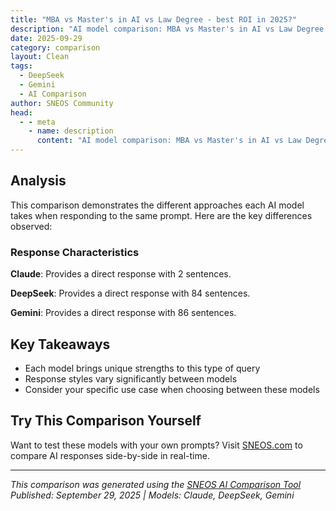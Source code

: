 ```yaml
---
title: "MBA vs Master's in AI vs Law Degree - best ROI in 2025?"
description: "AI model comparison: MBA vs Master's in AI vs Law Degree - best ROI in 2025?..."
date: 2025-09-29
category: comparison
layout: Clean
tags:
  - DeepSeek
  - Gemini
  - AI Comparison
author: SNEOS Community
head:
  - - meta
    - name: description
      content: "AI model comparison: MBA vs Master's in AI vs Law Degree - best ROI in 2025?..."
---
```


<ChatComparison
  title="MBA vs Master's in AI vs Law Degree - best ROI in 2025?"
  prompt="MBA vs Master's in AI vs Law Degree - best ROI in 2025?"
  :responses='{
    "DeepSeek": "Of course. This is an excellent question, as these three degrees represent very different career paths with distinct risk and reward profiles. The \u0022best\u0022 ROI in 2025 depends heavily on your personal strengths, career goals, and risk tolerance.\n\nLet\u0027s break down each degree, its ROI calculation, and its 2025 outlook.\n\n### Executive Summary: The Quick Answer\n\n*   **For the highest potential salary and immediate market demand in 2025: Master\u0027s in AI.**\n*   **For the most versatile career path and strong, stable long-term earnings: MBA.**\n*   **For a high-floor, stable, but high-barrier-to-entry profession: Law Degree (JD).**\n\nThe Master\u0027s in AI likely has the strongest **short-to-mid-term ROI** due to an extreme talent shortage. The MBA has the most versatile **long-term ROI**. The Law Degree has a more polarized and risky ROI.\n\n---\n\n### 1. Master\u0027s in Artificial Intelligence\n\nThis is the \u0022hot\u0022 degree of the moment, and for good reason.\n\n*   **Career Paths:** Machine Learning Engineer, AI Researcher, Data Scientist, AI Product Manager, Robotics Engineer.\n*   **Earning Potential:** Very high. Starting salaries for top graduates can range from **$120,000 to $200,000\u002B**, especially in tech hubs like Silicon Valley. Senior and specialized roles can command $300,000\u002B in total compensation.\n*   **Cost:** Varies widely. A top program can cost $60,000 - $80,000. Many reputable online programs (Georgia Tech, UT Austin) cost $10,000 - $20,000, making the ROI incredibly attractive.\n*   **Time:** Typically 1-2 years.\n\n#### ROI Analysis for 2025:\n\n*   **Pros:**\n    *   **Massive Demand \u0026 Short Supply:** The demand for AI talent far outstrips supply, a trend that will accelerate through 2025 and beyond.\n    *   **Future-Proofing:** You are building skills for the next several decades of technological evolution.\n    *   **High Starting Salary:** Immediate, high earnings potential right out of school.\n    *   **Lower Barrier to High ROI:** You don\u0027t need a \u0022top 5\u0022 school to get a great job. Strong skills from a solid program are enough.\n*   **Cons:**\n    *   **Rapidly Evolving Field:** Your knowledge can become obsolete quickly if you don\u0027t commit to continuous learning.\n    *   **Potential for Market Saturation:** While demand is insane now, an influx of graduates could cool the very top end of the salary spectrum in the long term (though this is a long way off).\n    *   **Niche Focus:** Less versatile than an MBA for moving into general management or non-tech roles.\n\n**Verdict:** **Highest potential ROI for 2025.** The combination of high starting salaries, strong demand, and relatively lower cost (especially from online programs) makes this a powerhouse.\n\n---\n\n### 2. Master of Business Administration (MBA)\n\nThe classic choice for career switchers and accelerators.\n\n*   **Career Paths:** Consulting, Finance (IB, PE, VC), Tech Product Management, Brand Management, Corporate Strategy, Entrepreneurship.\n*   **Earning Potential:** Highly dependent on school ranking and industry.\n    *   **Top-Tier MBA (M7):** Median total compensation often **$175,000 - $220,000\u002B** upon graduation.\n    *   **Mid-Tier MBA:** Can range from $100,000 - $150,000.\n*   **Cost:** Extremely high. Top programs can cost **$120,000 - $160,000\u002B** in tuition alone, plus two years of forgone salary.\n*   **Time:** Typically 2 years (full-time).\n\n#### ROI Analysis for 2025:\n\n*   **Pros:**\n    *   **Career Versatility \u0026 Network:** An MBA opens doors across industries. The network from a top school is an asset that pays dividends for life.\n    *   **Leadership Pathway:** It\u0027s the primary degree for ascending to senior executive roles (CEO, CFO, etc.).\n    *   **Proven Value:** The ROI of a top MBA is well-established and respected globally.\n*   **Cons:**\n    *   **Extremely High Cost:** The combination of high tuition and two years without a salary creates a massive \u0022opportunity cost.\u0022\n    *   **Tier-Sensitive:** The ROI of a mid- or low-tier MBA is significantly less certain than that of a top-tier program.\n    *   **Economic Sensitivity:** Hiring and salaries for MBA graduates (especially in finance and consulting) can dip during economic downturns.\n\n**Verdict:** **Strong long-term and network-based ROI.** For 2025 specifically, its performance is tied to the health of the consulting and finance sectors. It\u0027s a less direct and more expensive path than an AI Master\u0027s, but it offers unparalleled long-term flexibility and access to the C-suite.\n\n---\n\n### 3. Law Degree (Juris Doctor - JD)\n\nA traditional professional degree with a challenging modern economic landscape.\n\n*   **Career Paths:** Corporate Lawyer (Big Law), Public Interest Lawyer, Government Attorney, In-House Counsel, etc.\n*   **Earning Potential:** The most bimodal distribution of any degree.\n    *   **Big Law (Top Firms):** Starting salary is **~$215,000** (the \u0022Cravath Scale\u0022).\n    *   **Everyone Else:** Starting salaries can be as low as **$50,000 - $80,000**.\n*   **Cost:** Prohibitively high. Top law schools cost **$70,000 - $75,000 per year** in tuition, leading to total debt often exceeding $200,000.\n*   **Time:** 3 years (full-time).\n\n#### ROI Analysis for 2025:\n\n*   **Pros:**\n    *   **High Salary Ceiling (if you make it):** Big Law partners can earn millions.\n    *   **Prestige and Stability:** A law license is a powerful credential that offers a stable, respected career.\n    *   **Intellectual Challenge:** The work is complex and intellectually rigorous.\n*   **Cons:**\n    *   **Extreme Bimodal Salaries:** Your financial success is almost entirely dependent on getting a job in Big Law, which is only available to the top of the class at top-tier schools.\n    *   **Highest Debt Burden:** Combined with 3 years of no income, the financial hole is deep.\n    *   **High Stress, High Burnout:** The lifestyle in high-paying legal jobs is notoriously demanding.\n    *   **Threat from AI:** AI is already beginning to automate document review, legal research, and contract drafting, potentially reducing the demand for entry-level associates.\n\n**Verdict:** **The Riskiest ROI.** The payoff is fantastic if you graduate from a **T-14 law school** and land a Big Law job. For anyone else, the ROI is often negative or very low for a long time. The threat of AI automation adds a significant long-term risk factor that the other two degrees don\u0027t face as acutely.\n\n---\n\n### Head-to-Head Comparison for 2025\n\n| Factor | Master\u0027s in AI | MBA (Top-Tier) | Law Degree (Top-Tier) |\n| :--- | :--- | :--- | :--- |\n| **Demand in 2025** | **Extremely High** | High | Stable (but concentrated) |\n| **Starting Salary** | **$120k - $200k\u002B** | **$175k - $220k\u002B** | **$215k (Big Law only)** |\n| **Cost** | Moderate ($10k - $80k) | **Very High ($120k\u002B \u0026 lost wages)** | **Very High ($200k\u002B \u0026 lost wages)** |\n| **Time to Degree** | 1-2 years | 2 years | 3 years |\n| **Risk Level** | Low-Moderate | Moderate | **High** |\n| **Key Risk** | Skill obsolescence | Economic downturn, School Tier | Not landing Big Law, AI automation |\n| **Best For...** | Technologists, builders, specialists | Career switchers, future executives | Top academic performers set on law |\n\n### Final Recommendation\n\n*   **Choose a Master\u0027s in AI if:** You have a strong quantitative/technical background and want to build the core technologies of the future. You prioritize high, immediate compensation, strong job security, and are comfortable with continuous learning. **This has the most compelling and least risky ROI for 2025.**\n*   **Choose an MBA if:** You are less technical and more interested in leadership, strategy, and the \u0022big picture.\u0022 You value a powerful network and want the flexibility to work in multiple industries (tech, finance, CPG, etc.). You are confident you can get into a top-tier program.\n*   **Choose a Law Degree if:** You are passionate about the law itself, excel academically, and are confident you can be at the top of your class at a top-14 law school. You are willing to accept high risk (massive debt) for the chance at a high-reward, prestigious legal career.\n\nFor the purest financial calculation in 2025, the **Master\u0027s in AI is the clear winner.** It offers a near-guarantee of a high-paying job for a fraction of the cost and time of the other two degrees.",
    "Gemini": "This is a tough question because \u0022best ROI\u0022 is subjective and depends heavily on your personal goals, risk tolerance, and existing skills.  However, let\u0027s break down the potential ROI of each in 2025 and beyond:\n\n**1. MBA (Master of Business Administration)**\n\n*   **Potential ROI:**  Medium to High (but increasingly varied)\n*   **Strengths:**\n    *   **Versatility:**  Applies to a wide range of industries and roles.  Focuses on leadership, strategy, finance, marketing, and operations.\n    *   **Networking:**  Strong alumni networks can be invaluable for career advancement.\n    *   **General Management:**  Prepares you to lead teams, manage budgets, and make strategic decisions.\n    *   **Established Career Path:**  Clear pathways to management positions in various sectors.\n*   **Weaknesses:**\n    *   **High Cost:**  MBAs from top-tier schools are very expensive.\n    *   **Competition:**  The market is saturated with MBAs, so standing out is crucial.\n    *   **Relevance:**  The MBA curriculum needs to constantly adapt to the changing business landscape (AI, automation).  A generic MBA might not be enough anymore.\n    *   **ROI Variance:**  ROI varies wildly depending on the school, your pre-MBA experience, and your post-MBA career goals.  Some MBAs struggle to justify the cost.\n*   **Considerations:**\n    *   **School Ranking:**  The reputation of the school significantly impacts your job prospects and salary.\n    *   **Specialization:**  Consider an MBA with a focus on technology, strategy, or entrepreneurship to enhance relevance.\n    *   **Experience Required:**  Most top MBA programs require several years of work experience.\n*   **2025 Outlook:** An MBA remains valuable, but the edge might be lost if the school doesn\u0027t keep up with technological advancements. Specializations and real-world experience are crucial.\n\n**2. Master\u0027s in AI (Artificial Intelligence)**\n\n*   **Potential ROI:**  High to Very High\n*   **Strengths:**\n    *   **High Demand:**  AI is a rapidly growing field with a shortage of skilled professionals.\n    *   **High Salaries:**  AI engineers, data scientists, and machine learning specialists command premium salaries.\n    *   **Innovation:**  You\u0027ll be at the forefront of technological advancements.\n    *   **Impact:**  AI has the potential to transform industries and solve complex problems.\n*   **Weaknesses:**\n    *   **Technical Difficulty:**  Requires a strong background in mathematics, statistics, and computer science.\n    *   **Constant Learning:**  AI is a rapidly evolving field, requiring continuous learning and adaptation.\n    *   **Ethical Considerations:**  AI raises ethical concerns that need to be addressed.\n    *   **Job Market Concentration:**  Many AI jobs are concentrated in specific geographic locations (Silicon Valley, Seattle, etc.).\n*   **Considerations:**\n    *   **Prior Technical Background:**  A bachelor\u0027s degree in computer science, mathematics, or a related field is usually required.\n    *   **Specialization:**  Choose a specialization within AI that aligns with your interests and career goals (e.g., natural language processing, computer vision, deep learning).\n    *   **Practical Experience:**  Look for programs that offer internships or research opportunities.\n*   **2025 Outlook:**  AI will continue to be a high-growth field with strong demand for skilled professionals.  Those with specialized knowledge and practical experience will be highly sought after.  However, the market might get slightly more competitive as more graduates enter the field.\n\n**3. Law Degree (Juris Doctor - JD)**\n\n*   **Potential ROI:**  Medium to Low (with significant variance)\n*   **Strengths:**\n    *   **Critical Thinking Skills:**  Develops strong analytical, research, and communication skills.\n    *   **Variety of Career Paths:**  Lawyers can work in a variety of fields, including law firms, government, corporations, and non-profits.\n    *   **Intellectual Stimulation:**  Law is a challenging and intellectually stimulating field.\n    *   **Social Impact:**  Lawyers can advocate for justice and protect the rights of others.\n*   **Weaknesses:**\n    *   **High Cost:**  Law school is expensive, and student loan debt can be significant.\n    *   **Competitive Job Market:**  The legal job market is competitive, particularly for graduates of lower-ranked schools.\n    *   **Long Hours:**  Lawyers often work long hours and face high stress levels.\n    *   **Evolving Landscape:**  AI and automation are impacting the legal field, potentially reducing the demand for some types of legal work.\n*   **Considerations:**\n    *   **Law School Ranking:**  The reputation of the law school significantly impacts your job prospects.\n    *   **Area of Specialization:**  Choose a specialization that aligns with your interests and the demands of the legal market (e.g., intellectual property, corporate law, environmental law).\n    *   **Bar Exam:**  Passing the bar exam is required to practice law.\n*   **2025 Outlook:**  The legal field is becoming increasingly competitive and impacted by technology.  Graduates of top-ranked schools with specialized skills will have the best job prospects.  Salaries for entry-level lawyers at large firms remain high, but the majority of lawyers earn significantly less.  Areas like AI law, privacy law, and cybersecurity law will likely see increased demand.\n\n**Conclusion (Which has the best ROI in 2025?)**\n\n*   **For pure financial ROI and high growth potential:**  **Master\u0027s in AI** likely has the highest ROI in 2025. The demand for AI professionals is exceptionally high, leading to high salaries and career opportunities. *However, this requires a strong aptitude and passion for technical fields.*\n\n*   **For broad applicability and leadership roles:** An **MBA** can still have a good ROI, especially if you attend a top-tier school and specialize in a high-demand area like technology, strategy, or entrepreneurship. The MBA equips you with the business acumen needed to lead and manage in a variety of industries. *However, it\u0027s crucial to carefully consider the program\u0027s focus and relevance to the evolving business landscape.*\n\n*   **For those passionate about justice and law:** A **Law Degree** can be fulfilling, but the ROI is less certain. Job prospects are competitive, and the cost of law school is high. To improve your ROI, attend a top-ranked law school and specialize in a growing area of law (e.g., AI law, privacy law). *This path is best suited for individuals with a strong interest in legal principles and a desire to advocate for others.*\n\n**Ultimately, the \u0022best\u0022 choice depends on your individual strengths, interests, and career aspirations.  Here\u0027s a framework for making your decision:**\n\n1.  **Self-Assessment:**  What are your skills, interests, and values?  What kind of work environment do you thrive in?\n2.  **Career Goals:**  What kind of job do you want to have in 5-10 years?  What salary do you expect to earn?\n3.  **Financial Considerations:**  How much can you afford to spend on education?  How long will it take you to pay off your student loans?\n4.  **Market Research:**  Research the job market for each field.  What skills are in demand?  What are the salary ranges?\n5.  **Networking:**  Talk to people who work in each field.  Ask them about their experiences and advice.\n\nBy carefully considering these factors, you can make an informed decision about which degree will provide the best ROI for you. Good luck!\n"
  }'
  published-date="16:28"
/>

## Analysis

This comparison demonstrates the different approaches each AI model takes when responding to the same prompt. Here are the key differences observed:

### Response Characteristics

**Claude**: Provides a direct response with 2 sentences. 

**DeepSeek**: Provides a direct response with 84 sentences. 

**Gemini**: Provides a direct response with 86 sentences. 

## Key Takeaways

- Each model brings unique strengths to this type of query
- Response styles vary significantly between models
- Consider your specific use case when choosing between these models

## Try This Comparison Yourself

Want to test these models with your own prompts? Visit [SNEOS.com](https://sneos.com) to compare AI responses side-by-side in real-time.

---

*This comparison was generated using the [SNEOS AI Comparison Tool](https://sneos.com)*
*Published: September 29, 2025 | Models: Claude, DeepSeek, Gemini*
